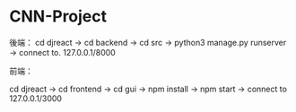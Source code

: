 # CNN-Project

後端：
cd djreact -> cd backend -> cd src -> python3 manage.py runserver -> connect to. 127.0.0.1/8000

前端：

cd djreact -> cd frontend -> cd gui -> npm install -> npm start -> connect to 127.0.0.1/3000
